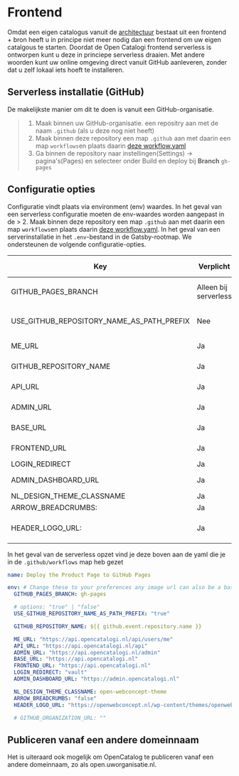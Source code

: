 # Frontend

Omdat een eigen catalogus vanuit de [architectuur](/docs/handleidingen/Architectuur.md) bestaat uit een frontend + bron heeft u in principe niet meer nodig dan een frontend om uw eigen catalgous te starten. Doordat de Open Catalogi frontend serverless is ontworpen kunt u deze in princiepe serverless draaien. Met andere woorden kunt uw online omgeving direct vanuit GitHub aanleveren, zonder dat u zelf lokaal iets hoeft te installeren.

## Serverless installatie (GitHub)
De makelijkste manier om dit te doen is vanuit een GitHub-organisatie.

> 1. Maak binnen uw GitHub-organisatie. een repositry aan met de naam `.github` (als u deze nog niet heeft)
> 2. Maak binnen deze repository een map `.github` aan met daarin een map `workflows`en plaats daarin [deze workflow.yaml](https://raw.githubusercontent.com/OpenCatalogi/web-app/development/.github/workflows/opencatalogi-page-deploy.yml)
> 3. Ga binnen de repository naar instellingen(Settings) -> pagina's(Pages)  en selecteer onder Build en deploy bij **Branch** `gh-pages`



## Configuratie opties

Configuratie vindt plaats via environment (env) waardes. In het geval van een serverless configuratie moeten de env-waardes worden aangepast in de > 2. Maak binnen deze repository een map `.github` aan met daarin een map `workflows`en plaats daarin [deze workflow.yaml](https://raw.githubusercontent.com/OpenCatalogi/web-app/development/.github/workflows/opencatalogi-page-deploy.yml). In het geval van een serverinstallatie in het `.env`-bestand in de Gatsby-rootmap. We ondersteunen de volgende configuratie-opties.

| Key                                       | Verplicht             | Usage                                                                                                                    | Allowed Value                                        | Default / Example                                                                              |
|-------------------------------------------|-----------------------|--------------------------------------------------------------------------------------------------------------------------|------------------------------------------------------|------------------------------------------------------------------------------------------------|
| GITHUB_PAGES_BRANCH                       | Alleen bij serverless | De branche waarop de pagina wordt gebouwd                                                                                | string, max 255 characters                           | gh-pages                                                                                       |
| USE_GITHUB_REPOSITORY_NAME_AS_PATH_PREFIX | Nee                   | Set deze op "false" als je de pagina van een custom url uitleverd                                                        | string, max 255 characters                           | `${{ github.event.repository.name }}`                                                          |
| ME_URL                                    | Ja                    | default: "https://api.opencatalogi.nl/api/users/me", alleen aanpassen als je OpenCatalogi vanaf een eigen server draaid |
|GITHUB_REPOSITORY_NAME| Ja                                        | default: "${{ github.event.repository.name }}",  limiteer zoek resultaten tot een GitHub-organisatie                     |
| API_URL                                   | Ja                    | default: "https://api.opencatalogi.nl/api", alleen aanpassen als je OpenCatalogi vanaf een eigen server draaid          |
| ADMIN_URL                                 | Ja                    | default: "https://api.opencatalogi.nl/admin", alleen aanpassen als je Open Catalogi vanaf een eigen server draaid        |
| BASE_URL                                  | Ja                    | default: "https://api.opencatalogi.nl", alleen aanpassen als je Open Catalogi vanaf een eigen server draaid              |
| FRONTEND_URL                              | Ja                    | default: "https://api.opencatalogi.nl"  , alleen aanpassen als je Open Catalogi vanaf een eigen server draaid            |
| LOGIN_REDIRECT                            | Ja                    | default: "vault"                                                                                                         |
| ADMIN_DASHBOARD_URL                       | Ja                    | default: "https://admin.opencatalogi.nl"   , alleen aanpassen als je Open Catalogi vanaf een eigen server draaid         |
|NL_DESIGN_THEME_CLASSNAME| Ja                    | Geef hier het NL Design thema op dat je wilt gebruiken            |
|ARROW_BREADCRUMBS: | Ja                    | default: "false", gebruik alternatieve breadcrumbs |
|HEADER_LOGO_URL: | Ja                    | default: https://openwebconcept.nl/wp-content/themes/openwebconcept/assets/src/images/logo@2x.png", logo in de menu balk"|

In het geval van de serverless opzet vind je deze boven aan de yaml die je in de `.github/workflows` map heb gezet

````yaml
name: Deploy the Product Page to GitHub Pages

env: # Change these to your preferences any image url can also be a base encoded image
  GITHUB_PAGES_BRANCH: gh-pages

  # options: "true" | "false"
  USE_GITHUB_REPOSITORY_NAME_AS_PATH_PREFIX: "true"

  GITHUB_REPOSITORY_NAME: ${{ github.event.repository.name }}

  ME_URL: "https://api.opencatalogi.nl/api/users/me"
  API_URL: "https://api.opencatalogi.nl/api"
  ADMIN_URL: "https://api.opencatalogi.nl/admin"
  BASE_URL: "https://api.opencatalogi.nl"
  FRONTEND_URL: "https://api.opencatalogi.nl"
  LOGIN_REDIRECT: "vault"
  ADMIN_DASHBOARD_URL: "https://admin.opencatalogi.nl"

  NL_DESIGN_THEME_CLASSNAME: open-webconcept-theme
  ARROW_BREADCRUMBS: "false"
  HEADER_LOGO_URL: "https://openwebconcept.nl/wp-content/themes/openwebconcept/assets/src/images/logo@2x.png"

  # GITHUB_ORGANIZATION_URL: ""
````
## Publiceren vanaf een andere domeinnaam
Het is uiteraard ook mogelijk om OpenCatalog te publiceren vanaf een andere domeinnaam, zo als open.uworganisatie.nl. 

